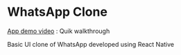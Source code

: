 # WhatsApp Clone
[App demo video](https://youtu.be/XjdZ2u4nW6g) : Quik walkthrough

Basic UI clone of WhatsApp developed using React Native
